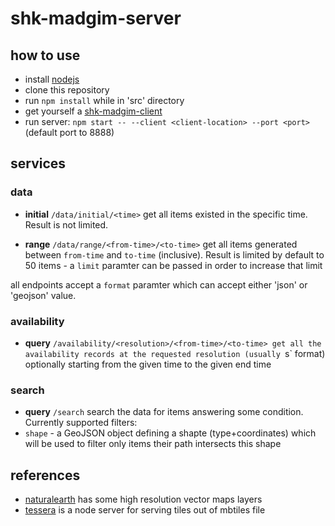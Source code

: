 # shk-madgim-server

## how to use

- install [nodejs]
- clone this repository
- run `npm install` while in 'src' directory
- get yourself a [shk-madgim-client]
- run server: `npm start -- --client <client-location> --port <port>` (default port to 8888)

## services

### data

- **initial** `/data/initial/<time>`
get all items existed in the specific time. Result is not limited.

- **range** `/data/range/<from-time>/<to-time>`
get all items generated between `from-time` and `to-time` (inclusive). Result is limited by default to 50 items - a `limit` paramter can be passed in order to increase that limit

all endpoints accept a `format` paramter which can accept either 'json' or 'geojson' value.

### availability

- **query** `/availability/<resolution>/<from-time>/<to-time>
get all the availability records at the requested resolution (usually `<seconds>s` format) optionally starting from the given time to the given end time

### search

- **query** `/search`
search the data for items answering some condition. Currently supported filters:
 - `shape` - a GeoJSON object defining a shapte (type+coordinates) which will be used to filter only items their path intersects this shape

## references

- [naturalearth] has some high resolution vector maps layers
- [tessera] is a node server for serving tiles out of mbtiles file

[//]:#

[shk-madgim-client]: <https://github.com/SBD580/shk-madgim-client>
[nodejs]: <https://nodejs.org/en/download/>
[naturalearth]: <http://www.naturalearthdata.com/downloads/10m-cultural-vectors/>
[tessera]: <https://github.com/mojodna/tessera>
